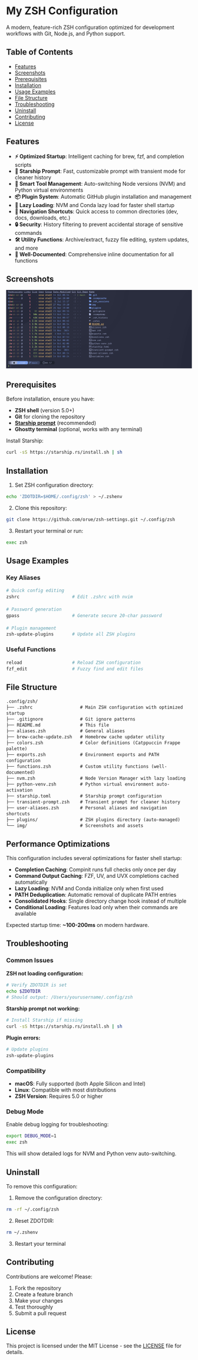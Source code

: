 # My ZSH Configuration

A modern, feature-rich ZSH configuration optimized for development workflows with Git, Node.js, and Python support.

## Table of Contents
- [Features](#features)
- [Screenshots](#screenshots)
- [Prerequisites](#prerequisites)
- [Installation](#installation)
- [Usage Examples](#usage-examples)
- [File Structure](#file-structure)
- [Troubleshooting](#troubleshooting)
- [Uninstall](#uninstall)
- [Contributing](#contributing)
- [License](#license)

## Features

- **⚡ Optimized Startup**: Intelligent caching for brew, fzf, and completion scripts
- **🎨 Starship Prompt**: Fast, customizable prompt with transient mode for cleaner history
- **🔧 Smart Tool Management**: Auto-switching Node versions (NVM) and Python virtual environments
- **📦 Plugin System**: Automatic GitHub plugin installation and management
- **🚀 Lazy Loading**: NVM and Conda lazy load for faster shell startup
- **🎯 Navigation Shortcuts**: Quick access to common directories (dev, docs, downloads, etc.)
- **🔒 Security**: History filtering to prevent accidental storage of sensitive commands
- **🛠️ Utility Functions**: Archive/extract, fuzzy file editing, system updates, and more
- **📝 Well-Documented**: Comprehensive inline documentation for all functions

## Screenshots

![ZSH Prompt in Action](./img/terminal-img.jpg)

## Prerequisites

Before installation, ensure you have:

- **ZSH shell** (version 5.0+)
- **Git** for cloning the repository
- **[Starship prompt](https://starship.rs/)** (recommended)
- **Ghostty terminal** (optional, works with any terminal)

Install Starship:
```sh
curl -sS https://starship.rs/install.sh | sh
```

## Installation

1. Set ZSH configuration directory:
```sh
echo 'ZDOTDIR=$HOME/.config/zsh' > ~/.zshenv
```

2. Clone this repository:
```sh
git clone https://github.com/orue/zsh-settings.git ~/.config/zsh
```

3. Restart your terminal or run:
```sh
exec zsh
```

## Usage Examples

### Key Aliases
```sh
# Quick config editing
zshrc                    # Edit .zshrc with nvim

# Password generation
gpass                    # Generate secure 20-char password

# Plugin management
zsh-update-plugins       # Update all ZSH plugins
```

### Useful Functions
```sh
reload                   # Reload ZSH configuration
fzf_edit                 # Fuzzy find and edit files
```

## File Structure

```
.config/zsh/
├── .zshrc                  # Main ZSH configuration with optimized startup
├── .gitignore              # Git ignore patterns
├── README.md               # This file
├── aliases.zsh             # General aliases
├── brew-cache-update.zsh   # Homebrew cache updater utility
├── colors.zsh              # Color definitions (Catppuccin Frappe palette)
├── exports.zsh             # Environment exports and PATH configuration
├── functions.zsh           # Custom utility functions (well-documented)
├── nvm.zsh                 # Node Version Manager with lazy loading
├── python-venv.zsh         # Python virtual environment auto-activation
├── starship.toml           # Starship prompt configuration
├── transient-prompt.zsh    # Transient prompt for cleaner history
├── user-aliases.zsh        # Personal aliases and navigation shortcuts
├── plugins/                # ZSH plugins directory (auto-managed)
└── img/                    # Screenshots and assets
```

## Performance Optimizations

This configuration includes several optimizations for faster shell startup:

- **Completion Caching**: Compinit runs full checks only once per day
- **Command Output Caching**: FZF, UV, and UVX completions cached automatically
- **Lazy Loading**: NVM and Conda initialize only when first used
- **PATH Deduplication**: Automatic removal of duplicate PATH entries
- **Consolidated Hooks**: Single directory change hook instead of multiple
- **Conditional Loading**: Features load only when their commands are available

Expected startup time: **~100-200ms** on modern hardware.

## Troubleshooting

### Common Issues

**ZSH not loading configuration:**
```sh
# Verify ZDOTDIR is set
echo $ZDOTDIR
# Should output: /Users/yourusername/.config/zsh
```

**Starship prompt not working:**
```sh
# Install Starship if missing
curl -sS https://starship.rs/install.sh | sh
```

**Plugin errors:**
```sh
# Update plugins
zsh-update-plugins
```

### Compatibility

- **macOS**: Fully supported (both Apple Silicon and Intel)
- **Linux**: Compatible with most distributions
- **ZSH Version**: Requires 5.0 or higher

### Debug Mode

Enable debug logging for troubleshooting:

```sh
export DEBUG_MODE=1
exec zsh
```

This will show detailed logs for NVM and Python venv auto-switching.

## Uninstall

To remove this configuration:

1. Remove the configuration directory:
```sh
rm -rf ~/.config/zsh
```

2. Reset ZDOTDIR:
```sh
rm ~/.zshenv
```

3. Restart your terminal

## Contributing

Contributions are welcome! Please:

1. Fork the repository
2. Create a feature branch
3. Make your changes
4. Test thoroughly
5. Submit a pull request

## License

This project is licensed under the MIT License - see the [LICENSE](LICENSE) file for details.
